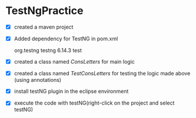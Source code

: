 # TestNgPractice
- [X] created a maven project
- [X] Added dependency for TestNG in pom.xml

     <dependency>
     <groupId>org.testng</groupId>
     <artifactId>testng</artifactId>
     <version>6.14.3</version>
     <scope>test</scope>
     </dependency>
      
      

- [X] created a class named *ConsLetters* for main logic
- [X] created a class named *TestConsLetters* for testing the logic made above (using annotations)
- [X] install testNG plugin in the eclipse environment
- [X] execute the code with testNG(right-click on the project and select testNG)
